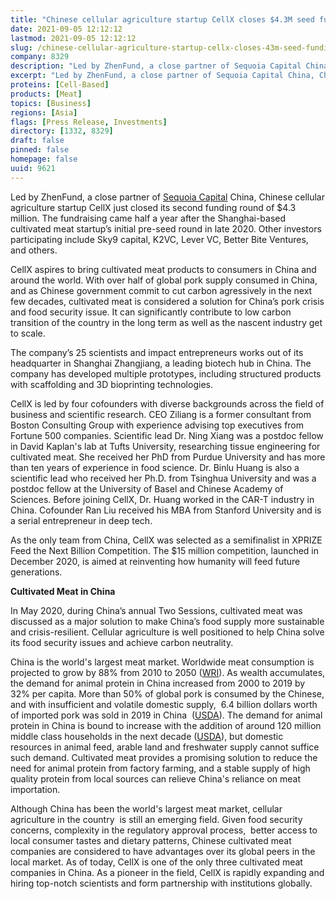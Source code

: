 ```yaml
---
title: "Chinese cellular agriculture startup CellX closes $4.3M seed funding in early 2021"
date: 2021-09-05 12:12:12
lastmod: 2021-09-05 12:12:12
slug: /chinese-cellular-agriculture-startup-cellx-closes-43m-seed-funding-early-2021
company: 8329
description: "Led by ZhenFund, a close partner of Sequoia Capital China, Chinese cellular agriculture startup CellX just closed its second funding round of $4.3 million. The fundraising came half a year after the Shanghai-based cultivated meat startup’s initial pre-seed round in late 2020. Other investors participating include Sky9 capital, K2VC, Lever VC, Better Bite Ventures, and others."
excerpt: "Led by ZhenFund, a close partner of Sequoia Capital China, Chinese cellular agriculture startup CellX just closed its second funding round of $4.3 million. The fundraising came half a year after the Shanghai-based cultivated meat startup’s initial pre-seed round in late 2020. Other investors participating include Sky9 capital, K2VC, Lever VC, Better Bite Ventures, and others."
proteins: [Cell-Based]
products: [Meat]
topics: [Business]
regions: [Asia]
flags: [Press Release, Investments]
directory: [1332, 8329]
draft: false
pinned: false
homepage: false
uuid: 9621
---
```

<p>Led by ZhenFund, a close partner of <a href="https://en.wikipedia.org/wiki/Sequoia_Capital">Sequoia Capital</a> China, Chinese cellular agriculture startup CellX just closed its second funding round of $4.3 million. The fundraising came half a year after the Shanghai-based cultivated meat startup’s initial pre-seed round in late 2020. Other investors participating include Sky9 capital, K2VC, Lever VC, Better Bite Ventures, and others.</p>
<p>CellX aspires to bring cultivated meat products to consumers in China and around the world. With over half of global pork supply consumed in China, and as Chinese government commit to cut carbon agressively in the next few decades, cultivated meat is considered a solution for China’s pork crisis and food security issue. It can significantly contribute to low carbon transition of the country in the long term as well as the nascent industry get to scale.</p>
<p>The company’s 25 scientists and impact entrepreneurs works out of its headquarter in Shanghai Zhangjiang, a leading biotech hub in China. The company has developed multiple prototypes, including structured products with scaffolding and 3D bioprinting technologies.</p>
<p>CellX is led by four cofounders with diverse backgrounds across the field of business and scientific research. CEO Ziliang is a former consultant from Boston Consulting Group with experience advising top executives from Fortune 500 companies. Scientific lead Dr. Ning Xiang was a postdoc fellow in David Kaplan's lab at Tufts University, researching tissue engineering for cultivated meat. She received her PhD from Purdue University and has more than ten years of experience in food science. Dr. Binlu Huang is also a scientific lead who received her Ph.D. from Tsinghua University and was a postdoc fellow at the University of Basel and Chinese Academy of Sciences. Before joining CellX, Dr. Huang worked in the CAR-T industry in China. Cofounder Ran Liu received his MBA from Stanford University and is a serial entrepreneur in deep tech.</p>
<p>As the only team from China, CellX was selected as a semifinalist in XPRIZE Feed the Next Billion Competition. The $15 million competition, launched in December 2020, is aimed at reinventing how humanity will feed future generations.</p>
<p><strong>Cultivated Meat in China</strong></p>
<p>In May 2020, during China’s annual Two Sessions, cultivated meat was discussed as a major solution to make China’s food supply more sustainable and crisis-resilient. Cellular agriculture is well positioned to help China solve its food security issues and achieve carbon neutrality.</p>
<p>China is the world's largest meat market. Worldwide meat consumption is projected to grow by 88% from 2010 to 2050 (<a href="https://www.wri.org/insights/how-sustainably-feed-10-billion-people-2050-21-charts">WRI</a>). As wealth accumulates, the demand for animal protein in China increased from 2000 to 2019 by 32% per capita. More than 50% of global pork is consumed by the Chinese, and with insufficient and volatile domestic supply,  6.4 billion dollars worth of imported pork was sold in 2019 in China  (<a href="https://www.fas.usda.gov/data/china-evolving-demand-world-s-largest-agricultural-import-market">USDA</a>). The demand for animal protein in China is bound to increase with the addition of around 120 million middle class households in the next decade (<a href="https://www.fas.usda.gov/data/china-evolving-demand-world-s-largest-agricultural-import-market">USDA</a>), but domestic resources in animal feed, arable land and freshwater supply cannot suffice such demand. Cultivated meat provides a promising solution to reduce the need for animal protein from factory farming, and a stable supply of high quality protein from local sources can relieve China's reliance on meat importation.</p>
<p>Although China has been the world's largest meat market, cellular agriculture in the country  is still an emerging field. Given food security concerns, complexity in the regulatory approval process,  better access to local consumer tastes and dietary patterns, Chinese cultivated meat companies are considered to have advantages over its global peers in the local market. As of today, CellX is one of the only three cultivated meat companies in China. As a pioneer in the field, CellX is rapidly expanding and hiring top-notch scientists and form partnership with institutions globally.  </p>
<p> </p>
